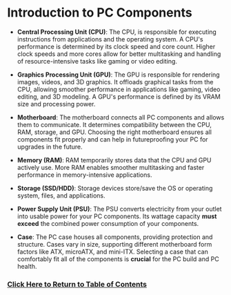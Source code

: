 # Introduction to PC Components
- **Central Processing Unit (CPU)**: The CPU, is responsible for executing instructions from applications and the operating system. A CPU's performance is determined by its clock speed and core count. Higher clock speeds and more cores allow for better multitasking and handling of resource-intensive tasks like gaming or video editing.

- **Graphics Processing Unit (GPU)**: The GPU is responsible for rendering images, videos, and 3D graphics. It offloads graphical tasks from the CPU, allowing smoother performance in applications like gaming, video editing, and 3D modeling. A GPU's performance is defined by its VRAM size and processing power.

- **Motherboard**: The motherboard connects all PC components and allows them to communicate. It determines compatibility between the CPU, RAM, storage, and GPU. Choosing the right motherboard ensures all components fit properly and can help in futureproofing your PC for upgrades in the future.

- **Memory (RAM)**: RAM temporarily stores data that the CPU and GPU actively use. More RAM enables smoother multitasking and faster performance in memory-intensive applications.

- **Storage (SSD/HDD)**: Storage devices store/save the OS or operating system, files, and applications.

- **Power Supply Unit (PSU)**: The PSU converts electricity from your outlet into usable power for your PC components. Its wattage capacity **must exceed** the combined power consumption of your components.

- **Case**: The PC case houses all components, providing protection and structure. Cases vary in size, supporting different motherboard form factors like ATX, microATX, and mini-ITX. Selecting a case that can comfortably fit all of the components is **crucial** for the PC build and PC health.
### [Click Here to Return to Table of Contents](https://github.com/mrggrp/PC-Build-Tutorial/blob/main/README.md)
